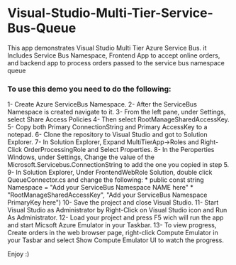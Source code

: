 # Visual-Studio-Multi-Tier-Service-Bus-Queue
This app demonstrates Visual Studio Multi Tier Azure Service Bus. it Includes Service Bus Namespace, Frontend App to accept online orders, and backend app to process orders passed to the service bus namespace queue


### To use this demo you need to do the following:

1- Create Azure ServiceBus Namespace.
2- After the ServiceBus Namespace is created navigate to it.
3- From the left pane, under Settings, select Share Access Policies
4- Then select RootManageSharedAccessKey.
5- Copy both Primary ConnectionString and Primary AccessKey to a notepad.
6- Clone the repository to Visual Studio and got to Solution Explorer.
7- In Solution Explorer, Expand MultiTierApp->Roles and Right-Click OrderProcessingRole and Select Properties.
8- In the Peroperties Windows, under Settings, Change the value of the Microsoft.Servicebus.ConnectionString to add the one you copied in step 5.
9- In Solution Explorer, Under FrontendWebRole Solution, double click QueueConnector.cs and change the following:
        * public const string Namespace = "Add your ServiceBus Namespace NAME here"
        * "RootManageSharedAccessKey", "Add your ServiceBus Namespace PrimaryKey here")
10- Save the project and close Visual Studio.
11- Start Visual Studio as Administrator by Right-Click on Visual Studio icon and Run As Administrator.
12- Load your project and press F5 wich will run the app and start Micsoft Azure Emulator in your Taskbar.
13- To view progress, Create orders in the web browser page, right-click Compute Emulator in your Tasbar and select Show Compute Emulator UI to watch the progress.

Enjoy :)

